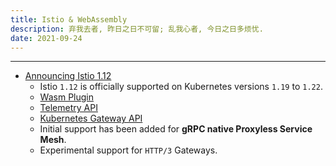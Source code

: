 ```yaml
---
title: Istio & WebAssembly
description: 弃我去者, 昨日之日不可留; 乱我心者, 今日之日多烦忧.
date: 2021-09-24
---
```


------------------

* [Announcing Istio 1.12](https://istio.io/latest/news/releases/1.12.x/announcing-1.12/)
  - Istio `1.12` is officially supported on
    Kubernetes versions `1.19` to `1.22`.
  - [Wasm Plugin](https://istio.io/latest/docs/reference/config/proxy_extensions/wasm-plugin/)
  - [Telemetry API](https://istio.io/latest/docs/reference/config/telemetry/)
  - [Kubernetes Gateway API](https://gateway-api.sigs.k8s.io)
  - Initial support has been added for
    **gRPC native Proxyless Service Mesh**.
  - Experimental support for `HTTP/3` Gateways.
